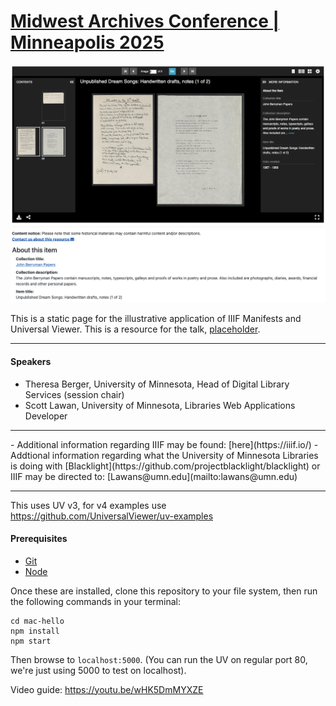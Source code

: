 # [Midwest Archives Conference | Minneapolis 2025](https://www.midwestarchives.org/2025-annual-meeting)

![alt text](assets/screenshot.png)

This is a static page for the illustrative application of IIIF Manifests and Universal Viewer. This is a resource for the talk, [placeholder](https://midwestarc.memberclicks.net/assets/documents/MeetingPrograms/MAC_SpringProgram_2024_FINAL.pdf).
<hr>

#### Speakers
- Theresa Berger, University of Minnesota, Head of Digital Library Services (session chair)
- Scott Lawan, University of Minnesota, Libraries Web Applications Developer

<hr>
- Additional information regarding IIIF may be found: [here](https://iiif.io/)
- Addtional information regarding what the University of Minnesota Libraries is doing with [Blacklight](https://github.com/projectblacklight/blacklight) or IIIF may be directed to: [Lawans@umn.edu](mailto:lawans@umn.edu)

---

This uses UV v3, for v4 examples use https://github.com/UniversalViewer/uv-examples

#### Prerequisites
- [Git](https://git-scm.com/)
- [Node](https://nodejs.org/)

Once these are installed, clone this repository to your file system, then run the following commands in your terminal:

```
cd mac-hello
npm install
npm start
```

Then browse to `localhost:5000`. (You can run the UV on regular port 80, we're just using 5000 to test on localhost).

Video guide: https://youtu.be/wHK5DmMYXZE
